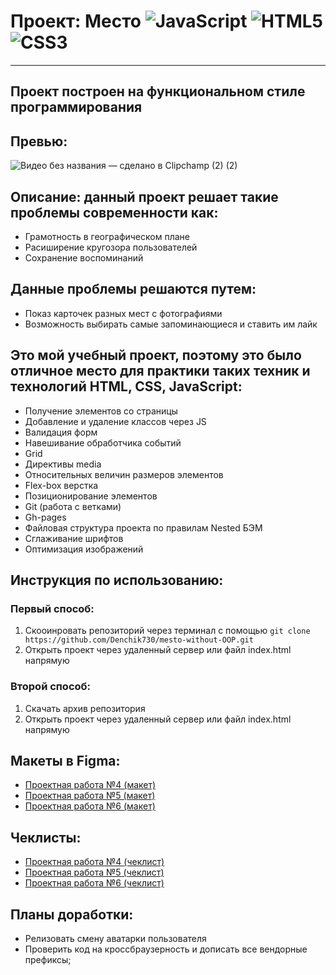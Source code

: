# Проект: Место ![JavaScript](https://img.shields.io/badge/javascript-%23323330.svg?style=for-the-badge&logo=javascript&logoColor=%23F7DF1E) ![HTML5](https://img.shields.io/badge/html5-%23E34F26.svg?style=for-the-badge&logo=html5&logoColor=white) ![CSS3](https://img.shields.io/badge/css3-%231572B6.svg?style=for-the-badge&logo=css3&logoColor=white)
------
## Проект построен на функциональном стиле программирования
## Превью:
![Видео без названия — сделано в Clipchamp (2) (2)](https://user-images.githubusercontent.com/102176847/215270442-87909be3-6282-4b7c-826a-70a12cda5322.gif)
## Описание: данный проект решает такие проблемы современности как:
* Грамотность в географическом плане
* Расиширение кругозора пользователей
* Сохранение воспоминаний
## Данные проблемы решаются путем:
* Показ карточек разных мест с фотографиями
* Возможность выбирать самые запоминающиеся и ставить им лайк
## Это мой учебный проект, поэтому это было отличное место для практики таких техник и технологий HTML, CSS, JavaScript:
* Получение элементов со страницы
* Добавление и удаление классов через JS
* Валидация форм
* Навешивание обработчика событий
* Grid
* Директивы media
* Относительных величин размеров элементов
* Flex-box верстка
* Позиционирование элементов
* Git (работа с ветками)
* Gh-pages
* Файловая структура проекта по правилам Nested БЭМ
* Сглаживание шрифтов
* Оптимизация изображений

## Инструкция  по использованию:
### Первый способ:
1. Скооинровать репозиторий через терминал с помощью `git clone https://github.com/Denchik730/mesto-without-OOP.git`
2. Открыть проект через удаленный сервер или файл index.html напрямую
### Второй способ:
1. Скачать архив репозитория
2. Открыть проект через удаленный сервер или файл index.html напрямую

## Макеты в Figma:
* [Проектная работа №4 (макет)](https://www.figma.com/file/2cn9N9jSkmxD84oJik7xL7/JavaScript.-Sprint-4?node-id=0-1&t=pL7PfOGAZdZlybqI-0) 
* [Проектная работа №5 (макет)](https://www.figma.com/file/bjyvbKKJN2naO0ucURl2Z0/JavaScript.-Sprint-5?node-id=0-1&t=aLchRkPgxNXOsgmw-0) 
* [Проектная работа №6 (макет)](https://www.figma.com/file/kRVLKwYG3d1HGLvh7JFWRT/JavaScript.-Sprint-6?node-id=0-1&t=wZtkaf5E5Sy9QJX9-0) 

## Чеклисты:
* [Проектная работа №4 (чеклист)](https://code.s3.yandex.net/web-developer/checklists-pdf/new-program/checklist-4.pdf) 
* [Проектная работа №5 (чеклист)](https://code.s3.yandex.net/web-developer/checklists-pdf/new-program/checklist-5.pdf) 
* [Проектная работа №6 (чеклист)](https://code.s3.yandex.net/web-developer/checklists-pdf/new-program/checklist-6.pdf) 

## Планы доработки:
* Релизовать смену аватарки пользователя
* Проверить код на кроссбраузерность и дописать все вендорные префиксы;


